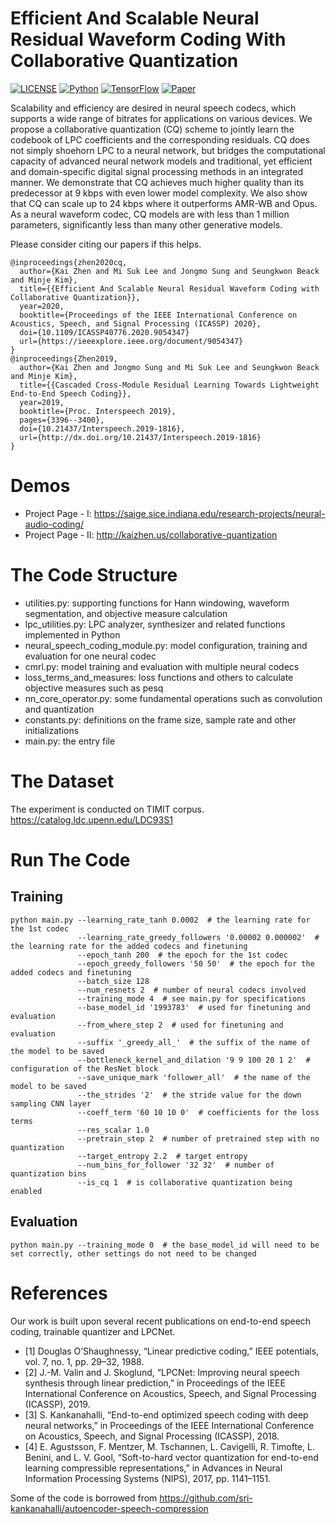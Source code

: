 # Efficient And Scalable Neural Residual Waveform Coding With Collaborative Quantization
[![LICENSE](https://img.shields.io/badge/license-MIT-green)](https://github.com/cocosci/pam-nac-v2/master/LICENSE)
[![Python](https://img.shields.io/badge/Python-3.6-purple)](https://www.python.org/)
[![TensorFlow](https://img.shields.io/badge/TensorFlow-2.0-orange)](https://www.tensorflow.org/)
[![Paper](https://img.shields.io/badge/PDF-IEEEXplore-blue)](https://ieeexplore.ieee.org/document/9054347/)

Scalability and efficiency are desired in neural speech codecs, which supports a wide range of bitrates for applications
 on various devices. We propose a collaborative quantization (CQ) scheme to jointly learn the codebook of LPC
 coefficients and the corresponding residuals. CQ does not simply shoehorn LPC to a neural network, but bridges
 the computational capacity of advanced neural network models and traditional, yet efficient and domain-specific
 digital signal processing methods in an integrated manner. We demonstrate that CQ achieves much higher quality
 than its predecessor at 9 kbps with even lower model complexity. We also show that CQ can scale up to 24 kbps where it
 outperforms AMR-WB and Opus. As a neural waveform codec, CQ models are with less than 1 million parameters,
 significantly less than many other generative models.

Please consider citing our papers if this helps.
```
@inproceedings{zhen2020cq,
  author={Kai Zhen and Mi Suk Lee and Jongmo Sung and Seungkwon Beack and Minje Kim},
  title={{Efficient And Scalable Neural Residual Waveform Coding with Collaborative Quantization}},
  year=2020,
  booktitle={Proceedings of the IEEE International Conference on Acoustics, Speech, and Signal Processing (ICASSP) 2020},
  doi={10.1109/ICASSP40776.2020.9054347}
  url={https://ieeexplore.ieee.org/document/9054347}
}
@inproceedings{Zhen2019,
  author={Kai Zhen and Jongmo Sung and Mi Suk Lee and Seungkwon Beack and Minje Kim},
  title={{Cascaded Cross-Module Residual Learning Towards Lightweight End-to-End Speech Coding}},
  year=2019,
  booktitle={Proc. Interspeech 2019},
  pages={3396--3400},
  doi={10.21437/Interspeech.2019-1816},
  url={http://dx.doi.org/10.21437/Interspeech.2019-1816}
}

```

# Demos
- Project Page - I: https://saige.sice.indiana.edu/research-projects/neural-audio-coding/
- Project Page - II: http://kaizhen.us/collaborative-quantization

# The Code Structure

- utilities.py: supporting functions for Hann windowing, waveform segmentation, and objective measure calculation
- lpc_utilities.py: LPC analyzer, synthesizer and related functions implemented in Python
- neural_speech_coding_module.py: model configuration, training and evaluation for one neural codec
- cmrl.py: model training and evaluation with multiple neural codecs
- loss_terms_and_measures: loss functions and others to calculate objective measures such as pesq
- nn_core_operator.py: some fundamental operations such as convolution and quantization
- constants.py: definitions on the frame size, sample rate and other initializations
- main.py: the entry file


# The Dataset

The experiment is conducted on TIMIT corpus. https://catalog.ldc.upenn.edu/LDC93S1


# Run The Code

## Training
```
python main.py --learning_rate_tanh 0.0002  # the learning rate for the 1st codec
               --learning_rate_greedy_followers '0.00002 0.000002'  # the learning rate for the added codecs and finetuning
               --epoch_tanh 200  # the epoch for the 1st codec
               --epoch_greedy_followers '50 50'  # the epoch for the added codecs and finetuning
               --batch_size 128
               --num_resnets 2  # number of neural codecs involved
               --training_mode 4  # see main.py for specifications
               --base_model_id '1993783'  # used for finetuning and evaluation
               --from_where_step 2  # used for finetuning and evaluation
               --suffix '_greedy_all_'  # the suffix of the name of the model to be saved
               --bottleneck_kernel_and_dilation '9 9 100 20 1 2'  # configuration of the ResNet block
               --save_unique_mark 'follower_all'  # the name of the model to be saved
               --the_strides '2'  # the stride value for the down sampling CNN layer
               --coeff_term '60 10 10 0'  # coefficients for the loss terms
               --res_scalar 1.0
               --pretrain_step 2  # number of pretrained step with no quantization
               --target_entropy 2.2  # target entropy
               --num_bins_for_follower '32 32'  # number of quantization bins
               --is_cq 1  # is collaborative quantization being enabled
```
## Evaluation
```
python main.py --training_mode 0  # the base_model_id will need to be set correctly, other settings do not need to be changed
```



# References
Our work is built upon several recent publications on end-to-end speech coding, trainable quantizer and LPCNet.
- [1] Douglas O’Shaughnessy, “Linear predictive coding,” IEEE potentials, vol. 7, no. 1, pp. 29–32, 1988.
- [2] J.-M. Valin and J. Skoglund, “LPCNet: Improving neural speech synthesis through linear prediction,” in Proceedings of the IEEE International Conference on Acoustics, Speech, and Signal Processing (ICASSP), 2019.
- [3] S. Kankanahalli, “End-to-end optimized speech coding with deep neural networks,” in Proceedings of the IEEE International Conference on Acoustics, Speech, and Signal Processing (ICASSP), 2018.
- [4] E. Agustsson, F. Mentzer, M. Tschannen, L. Cavigelli, R. Timofte, L. Benini, and L. V. Gool, “Soft-to-hard vector quantization for end-to-end learning compressible representations,” in Advances in Neural Information Processing Systems (NIPS), 2017, pp. 1141–1151.

Some of the code is borrowed from https://github.com/sri-kankanahalli/autoencoder-speech-compression
